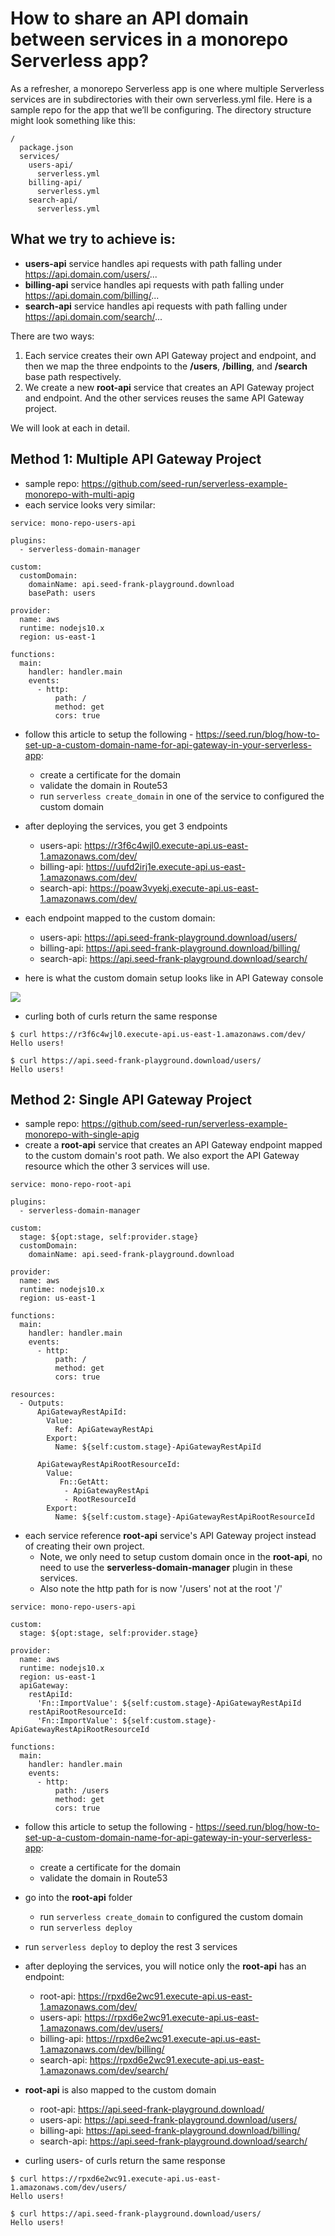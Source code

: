 # How to share an API domain between services in a monorepo Serverless app?

As a refresher, a monorepo Serverless app is one where multiple Serverless services are in subdirectories with their own serverless.yml file. Here is a sample repo for the app that we’ll be configuring. The directory structure might look something like this:
```
/
  package.json
  services/
    users-api/
      serverless.yml
    billing-api/
      serverless.yml
    search-api/
      serverless.yml
```

## What we try to achieve is:
- **users-api** service handles api requests with path falling under https://api.domain.com/users/...
- **billing-api** service handles api requests with path falling under https://api.domain.com/billing/...
- **search-api** service handles api requests with path falling under https://api.domain.com/search/...

There are two ways:
1. Each service creates their own API Gateway project and endpoint, and then we map the three endpoints to the **/users**, **/billing**, and **/search** base path respectively.
2. We create a new **root-api** service that creates an API Gateway project and endpoint. And the other services reuses the same API Gateway project.

We will look at each in detail.


## Method 1: Multiple API Gateway Project
- sample repo: https://github.com/seed-run/serverless-example-monorepo-with-multi-apig
- each service looks very similar:
```
service: mono-repo-users-api
  
plugins:
  - serverless-domain-manager

custom:
  customDomain:
    domainName: api.seed-frank-playground.download
    basePath: users

provider:
  name: aws
  runtime: nodejs10.x
  region: us-east-1

functions:
  main:
    handler: handler.main
    events:
      - http:
          path: /
          method: get
          cors: true
```
- follow this article to setup the following - https://seed.run/blog/how-to-set-up-a-custom-domain-name-for-api-gateway-in-your-serverless-app:
  - create a certificate for the domain
  - validate the domain in Route53
  - run `serverless create_domain` in one of the service to configured the custom domain

- after deploying the services, you get 3 endpoints
  - users-api: https://r3f6c4wjl0.execute-api.us-east-1.amazonaws.com/dev/
  - billing-api: https://uufd2irj1e.execute-api.us-east-1.amazonaws.com/dev/
  - search-api: https://poaw3vyekj.execute-api.us-east-1.amazonaws.com/dev/

- each endpoint mapped to the custom domain:
  - users-api: https://api.seed-frank-playground.download/users/
  - billing-api: https://api.seed-frank-playground.download/billing/
  - search-api: https://api.seed-frank-playground.download/search/

- here is what the custom domain setup looks like in API Gateway console

![](https://i.imgur.com/n1cJWRc.png)

- curling both of curls return the same response
```
$ curl https://r3f6c4wjl0.execute-api.us-east-1.amazonaws.com/dev/
Hello users!

$ curl https://api.seed-frank-playground.download/users/
Hello users!
```

## Method 2: Single API Gateway Project
- sample repo: https://github.com/seed-run/serverless-example-monorepo-with-single-apig
- create a **root-api** service that creates an API Gateway endpoint mapped to the custom domain's root path. We also export the API Gateway resource which the other 3 services will use.
```
service: mono-repo-root-api
  
plugins:
  - serverless-domain-manager

custom:
  stage: ${opt:stage, self:provider.stage}
  customDomain:
    domainName: api.seed-frank-playground.download

provider:
  name: aws
  runtime: nodejs10.x
  region: us-east-1

functions:
  main:
    handler: handler.main
    events:
      - http:
          path: /
          method: get
          cors: true
          
resources:
  - Outputs:
      ApiGatewayRestApiId:
        Value:
          Ref: ApiGatewayRestApi
        Export:
          Name: ${self:custom.stage}-ApiGatewayRestApiId
    
      ApiGatewayRestApiRootResourceId:
        Value:
           Fn::GetAtt:
            - ApiGatewayRestApi
            - RootResourceId 
        Export:
          Name: ${self:custom.stage}-ApiGatewayRestApiRootResourceId
```
- each service reference **root-api** service's API Gateway project instead of creating their own project. 
  - Note, we only need to setup custom domain once in the **root-api**, no need to use the **serverless-domain-manager** plugin in these services.
  - Also note the http path for is now '/users' not at the root '/'
```
service: mono-repo-users-api

custom:
  stage: ${opt:stage, self:provider.stage}

provider:
  name: aws
  runtime: nodejs10.x
  region: us-east-1
  apiGateway:
    restApiId:
      'Fn::ImportValue': ${self:custom.stage}-ApiGatewayRestApiId
    restApiRootResourceId:
      'Fn::ImportValue': ${self:custom.stage}-ApiGatewayRestApiRootResourceId

functions:
  main:
    handler: handler.main
    events:
      - http:
          path: /users
          method: get
          cors: true
```
- follow this article to setup the following - https://seed.run/blog/how-to-set-up-a-custom-domain-name-for-api-gateway-in-your-serverless-app:
  - create a certificate for the domain
  - validate the domain in Route53
- go into the **root-api** folder
  - run `serverless create_domain` to configured the custom domain
  - run `serverless deploy`
- run `serverless deploy` to deploy the rest 3 services
- after deploying the services, you will notice only the **root-api** has an endpoint:
  - root-api: https://rpxd6e2wc91.execute-api.us-east-1.amazonaws.com/dev/
  - users-api: https://rpxd6e2wc91.execute-api.us-east-1.amazonaws.com/dev/users/
  - billing-api: https://rpxd6e2wc91.execute-api.us-east-1.amazonaws.com/dev/billing/
  - search-api: https://rpxd6e2wc91.execute-api.us-east-1.amazonaws.com/dev/search/

- **root-api** is also mapped to the custom domain
  - root-api: https://api.seed-frank-playground.download/
  - users-api: https://api.seed-frank-playground.download/users/
  - billing-api: https://api.seed-frank-playground.download/billing/
  - search-api: https://api.seed-frank-playground.download/search/


- curling users- of curls return the same response
```
$ curl https://rpxd6e2wc91.execute-api.us-east-1.amazonaws.com/dev/users/
Hello users!

$ curl https://api.seed-frank-playground.download/users/
Hello users!
```
